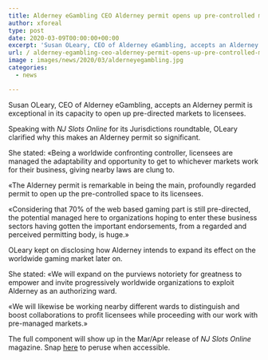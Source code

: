 ```yaml
---
title: Alderney eGambling CEO Alderney permit opens up pre-controlled markets
author: xforeal 
type: post
date: 2020-03-09T00:00:00+00:00
excerpt: 'Susan OLeary, CEO of Alderney eGambling, accepts an Alderney permit is interesting in its capacity to open up pre-managed markets to licensees '
url: / alderney-egambling-ceo-alderney-permit-opens-up-pre-controlled-markets/
image : images/news/2020/03/alderneyegambling.jpg
categories:
  - news

---
```

Susan OLeary, CEO of Alderney eGambling, accepts an Alderney permit is exceptional in its capacity to open up pre-directed markets to licensees. 

Speaking with _NJ Slots Online_ for its Jurisdictions roundtable, OLeary clarified why this makes an Alderney permit so significant. 

She stated: &#171;Being a worldwide confronting controller, licensees are managed the adaptability and opportunity to get to whichever markets work for their business, giving nearby laws are clung to. 

&#171;The Alderney permit is remarkable in being the main, profoundly regarded permit to open up the pre-controlled space to its licensees. 

&#171;Considering that 70&percnt; of the web based gaming part is still pre-directed, the potential managed here to organizations hoping to enter these business sectors having gotten the important endorsements, from a regarded and perceived permitting body, is huge.&#187; 

OLeary kept on disclosing how Alderney intends to expand its effect on the worldwide gaming market later on. 

She stated: &#171;We will expand on the purviews notoriety for greatness to empower and invite progressively worldwide organizations to exploit Alderney as an authorizing ward. 

&#171;We will likewise be working nearby different wards to distinguish and boost collaborations to profit licensees while proceeding with our work with pre-managed markets.&#187; 

The full component will show up in the Mar/Apr release of _NJ Slots Online_ magazine. Snap [here][1] to peruse when accessible.

 [1]: #